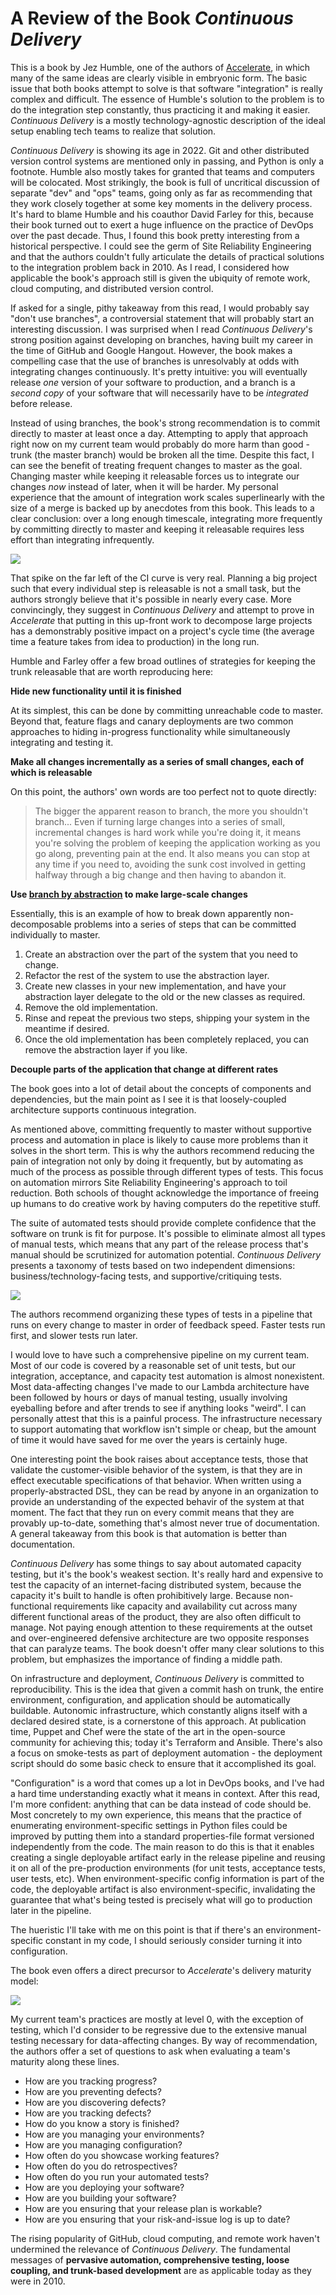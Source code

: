 A Review of the Book _Continuous Delivery_
==========================================

This is a book by Jez Humble, one of the authors of [Accelerate](accelerate.md), in which many of the same ideas are
clearly visible in embryonic form. The basic issue that both books attempt to solve is that software "integration" is
really complex and difficult. The essence of Humble's solution to the problem is to do the integration step constantly,
thus practicing it and making it easier. _Continuous Delivery_ is a mostly technology-agnostic description of the ideal
setup enabling tech teams to realize that solution.

_Continuous Delivery_ is showing its age in 2022. Git and other distributed version control systems are mentioned only
in passing, and Python is only a footnote. Humble also mostly takes for granted that teams and computers will be
colocated. Most strikingly, the book is full of uncritical discussion of separate "dev" and "ops" teams, going only as
far as recommending that they work closely together at some key moments in the delivery process. It's hard to blame
Humble and his coauthor David Farley for this, because their book turned out to exert a huge influence on the practice
of DevOps over the past decade. Thus, I found this book pretty interesting from a historical perspective. I could see
the germ of Site Reliability Engineering and that the authors couldn't fully articulate the details of practical
solutions to the integration problem back in 2010. As I read, I considered how applicable the book's approach still is
given the ubiquity of remote work, cloud computing, and distributed version control.

If asked for a single, pithy takeaway from this read, I would probably say "don't use branches", a controversial
statement that will probably start an interesting discussion. I was surprised when I read _Continuous Delivery_'s strong
position against developing on branches, having built my career in the time of GitHub and Google Hangout. However, the
book makes a compelling case that the use of branches is unresolvably at odds with integrating changes continuously.
It's pretty intuitive: you will eventually release *one* version of your software to production, and a branch is
a *second copy* of your software that will necessarily have to be *integrated* before release.

Instead of using branches, the book's strong recommendation is to commit directly to master at least once a day.
Attempting to apply that approach right now on my current team would probably do more harm than good - trunk (the master
branch) would be broken all the time. Despite this fact, I can see the benefit of treating frequent changes to master as
the goal. Changing master while keeping it releasable forces us to integrate our changes *now* instead of later, when it
will be harder. My personal experience that the amount of integration work scales superlinearly with the size of a merge
is backed up by anecdotes from this book. This leads to a clear conclusion: over a long enough timescale, integrating
more frequently by committing directly to master and keeping it releasable requires less effort than integrating
infrequently.

![](../media/ci-effort.png)

That spike on the far left of the CI curve is very real. Planning a big project such that every individual step is
releasable is not a small task, but the authors strongly believe that it's possible in nearly every case. More
convincingly, they suggest in _Continuous Delivery_ and attempt to prove in _Accelerate_ that putting in this up-front
work to decompose large projects has a demonstrably positive impact on a project's cycle time (the average time
a feature takes from idea to production) in the long run.

Humble and Farley offer a few broad outlines of strategies for keeping the trunk releasable that are worth reproducing
here:

**Hide new functionality until it is finished**

At its simplest, this can be done by committing unreachable code to master. Beyond that, feature flags and canary
deployments are two common approaches to hiding in-progress functionality while simultaneously integrating and testing
it.

**Make all changes incrementally as a series of small changes, each of which is releasable**

On this point, the authors' own words are too perfect not to quote directly:

> The bigger the apparent reason to branch, the more you shouldn't branch...
> Even if turning large changes into a series of small, incremental changes is hard work while you're doing it, it
> means you're solving the problem of keeping the application working as you go along, preventing pain at the end. It
> also means you can stop at any time if you need to, avoiding the sunk cost involved in getting halfway through a big
> change and then having to abandon it.

**Use [branch by
abstraction](https://continuousdelivery.com/2011/05/make-large-scale-changes-incrementally-with-branch-by-abstraction/)
to make large-scale changes**

Essentially, this is an example of how to break down apparently non-decomposable problems into a series of steps that
can be committed individually to master.

1. Create an abstraction over the part of the system that you need to change.
2. Refactor the rest of the system to use the abstraction layer.
3. Create new classes in your new implementation, and have your abstraction layer delegate to the old or the new classes as required.
4. Remove the old implementation.
5. Rinse and repeat the previous two steps, shipping your system in the meantime if desired.
6. Once the old implementation has been completely replaced, you can remove the abstraction layer if you like.

**Decouple parts of the application that change at different rates**

The book goes into a lot of detail about the concepts of components and dependencies, but the main point as I see it is
that loosely-coupled architecture supports continuous integration.

As mentioned above, committing frequently to master without supportive process and automation in place is likely to
cause more problems than it solves in the short term. This is why the authors recommend reducing the pain of
integration not only by doing it frequently, but by automating as much of the process as possible through different
types of tests. This focus on automation mirrors Site Reliability Engineering's approach to toil reduction. Both schools
of thought acknowledge the importance of freeing up humans to do creative work by having computers do the repetitive
stuff.

The suite of automated tests should provide complete confidence that the software on trunk is fit for purpose. It's
possible to eliminate almost all types of manual tests, which means that any part of the release process that's manual
should be scrutinized for automation potential. _Continuous Delivery_ presents a taxonomy of tests based on two
independent dimensions: business/technology-facing tests, and supportive/critiquing tests.

![](../media/test-quadrant.png)

The authors recommend organizing these types of tests in a pipeline that runs on every change to master in order of
feedback speed. Faster tests run first, and slower tests run later.

I would love to have such a comprehensive pipeline on my current team. Most of our code is covered by a reasonable set
of unit tests, but our integration, acceptance, and capacity test automation is almost nonexistent. Most data-affecting
changes I've made to our Lambda architecture have been followed by hours or days of manual testing, usually involving
eyeballing before and after trends to see if anything looks "weird". I can personally attest that this is a painful
process. The infrastructure necessary to support automating that workflow isn't simple or cheap, but the amount of time
it would have saved for me over the years is certainly huge.

One interesting point the book raises about acceptance tests, those that validate the customer-visible behavior of the
system, is that they are in effect executable specifications of that behavior. When written using a properly-abstracted
DSL, they can be read by anyone in an organization to provide an understanding of the expected behavir of the system at
that moment. The fact that they run on every commit means that they are provably up-to-date, something that's almost
never true of documentation. A general takeaway from this book is that automation is better than documentation.

_Continuous Delivery_ has some things to say about automated capacity testing, but it's the book's weakest section. It's
really hard and expensive to test the capacity of an internet-facing distributed system, because the capacity it's built
to handle is often prohibitively large. Because non-functional requirements like capacity and availability cut across
many different functional areas of the product, they are also often difficult to manage. Not paying enough attention to
these requirements at the outset and over-engineered defensive architecture are two opposite responses that can paralyze
teams. The book doesn't offer many clear solutions to this problem, but emphasizes the importance of finding a middle
path.

On infrastructure and deployment, _Continuous Delivery_ is committed to reproducibility. This is the idea that given
a commit hash on trunk, the entire environment, configuration, and application should be automatically buildable.
Autonomic infrastructure, which constantly aligns itself with a declared desired state, is a cornerstone of this
approach. At publication time, Puppet and Chef were the state of the art in the open-source community for achieving
this; today it's Terraform and Ansible. There's also a focus on smoke-tests as part of deployment automation - the
deployment script should do some basic check to ensure that it accomplished its goal.

"Configuration" is a word that comes up a lot in DevOps books, and I've had a hard time understanding exactly what it
means in context. After this read, I'm more confident: anything that can be data instead of code should be. Most
concretely to my own experience, this means that the practice of enumerating environment-specific settings in Python
files could be improved by putting them into a standard properties-file format versioned independently from the code.
The main reason to do this is that it enables creating a single deployable artifact early in the release pipeline and
reusing it on all of the pre-production environments (for unit tests, acceptance tests, user tests, etc). When
environment-specific config information is part of the code, the deployable artifact is also environment-specific,
invalidating the guarantee that what's being tested is precisely what will go to production later in the pipeline.

The hueristic I'll take with me on this point is that if there's an environment-specific constant in my code, I should
seriously consider turning it into configuration.

The book even offers a direct precursor to _Accelerate_'s delivery maturity model:

![](../media/maturity-model.png)

My current team's practices are mostly at level 0, with the exception of testing, which I'd consider to be regressive
due to the extensive manual testing necessary for data-affecting changes. By way of recommendation, the authors offer
a set of questions to ask when evaluating a team's maturity along these lines.

* How are you tracking progress?
* How are you preventing defects?
* How are you discovering defects?
* How are you tracking defects?
* How do you know a story is finished?
* How are you managing your environments?
* How are you managing configuration?
* How often do you showcase working features?
* How often do you do retrospectives?
* How often do you run your automated tests?
* How are you deploying your software?
* How are you building your software?
* How are you ensuring that your release plan is workable?
* How are you ensuring that your risk-and-issue log is up to date?

The rising popularity of GitHub, cloud computing, and remote work haven't undermined the relevance of _Continuous
Delivery_. The fundamental messages of **pervasive automation, comprehensive testing, loose coupling, and trunk-based
development** are as applicable today as they were in 2010.
